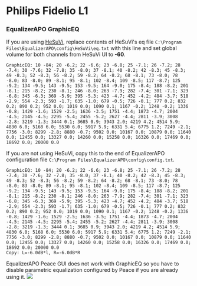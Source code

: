 # Philips Fidelio L1
### EqualizerAPO GraphicEQ
If you are using [HeSuVi](https://sourceforge.net/projects/hesuvi/), replace contents of HeSuVi's eq file `C:\Program Files\EqualizerAPO\config\HeSuVi\eq.txt` with this line and set global volume for both channels from HeSuVi UI to **-60**.
```
GraphicEQ: 10 -84; 20 -6.2; 22 -6.6; 23 -6.8; 25 -7.1; 26 -7.2; 28 -7.4; 30 -7.6; 32 -7.8; 35 -8.0; 37 -8.1; 40 -8.2; 42 -8.3; 45 -8.3; 49 -8.3; 52 -8.3; 56 -8.2; 59 -8.2; 64 -8.2; 68 -8.1; 73 -8.0; 78 -8.0; 83 -8.0; 89 -8.1; 95 -8.1; 102 -8.4; 109 -8.5; 117 -8.7; 125 -9.2; 134 -9.5; 143 -9.5; 153 -9.5; 164 -9.0; 175 -8.4; 188 -8.2; 201 -8.1; 215 -8.2; 230 -8.1; 246 -8.0; 263 -7.9; 282 -7.4; 301 -7.1; 323 -6.8; 345 -6.3; 369 -5.9; 395 -5.3; 423 -4.7; 452 -4.2; 484 -3.7; 518 -2.9; 554 -2.3; 593 -1.7; 635 -1.0; 679 -0.5; 726 -0.1; 777 0.2; 832 0.2; 890 0.2; 952 0.0; 1019 0.0; 1090 0.1; 1167 -0.2; 1248 -0.2; 1336 -0.8; 1429 -1.6; 1529 -2.5; 1636 -3.5; 1751 -4.4; 1873 -4.7; 2004 -4.5; 2145 -4.5; 2295 -5.4; 2455 -5.2; 2627 -4.4; 2811 -3.9; 3008 -2.8; 3219 -1.3; 3444 0.1; 3685 0.9; 3943 2.0; 4219 4.2; 4514 5.9; 4830 6.0; 5168 6.0; 5530 6.0; 5917 5.9; 6331 5.4; 6775 1.2; 7249 -2.1; 7756 -3.0; 8299 -2.8; 8880 -0.7; 9502 0.0; 10167 0.0; 10879 0.0; 11640 0.0; 12455 0.0; 13327 0.0; 14260 0.0; 15258 0.0; 16326 0.0; 17469 0.0; 18692 0.0; 20000 0.0
```
If you are not using HeSuVi, copy this to the end of EqualizerAPO configuration file `C:\Program Files\EqualizerAPO\config\config.txt`.
```
GraphicEQ: 10 -84; 20 -6.2; 22 -6.6; 23 -6.8; 25 -7.1; 26 -7.2; 28 -7.4; 30 -7.6; 32 -7.8; 35 -8.0; 37 -8.1; 40 -8.2; 42 -8.3; 45 -8.3; 49 -8.3; 52 -8.3; 56 -8.2; 59 -8.2; 64 -8.2; 68 -8.1; 73 -8.0; 78 -8.0; 83 -8.0; 89 -8.1; 95 -8.1; 102 -8.4; 109 -8.5; 117 -8.7; 125 -9.2; 134 -9.5; 143 -9.5; 153 -9.5; 164 -9.0; 175 -8.4; 188 -8.2; 201 -8.1; 215 -8.2; 230 -8.1; 246 -8.0; 263 -7.9; 282 -7.4; 301 -7.1; 323 -6.8; 345 -6.3; 369 -5.9; 395 -5.3; 423 -4.7; 452 -4.2; 484 -3.7; 518 -2.9; 554 -2.3; 593 -1.7; 635 -1.0; 679 -0.5; 726 -0.1; 777 0.2; 832 0.2; 890 0.2; 952 0.0; 1019 0.0; 1090 0.1; 1167 -0.2; 1248 -0.2; 1336 -0.8; 1429 -1.6; 1529 -2.5; 1636 -3.5; 1751 -4.4; 1873 -4.7; 2004 -4.5; 2145 -4.5; 2295 -5.4; 2455 -5.2; 2627 -4.4; 2811 -3.9; 3008 -2.8; 3219 -1.3; 3444 0.1; 3685 0.9; 3943 2.0; 4219 4.2; 4514 5.9; 4830 6.0; 5168 6.0; 5530 6.0; 5917 5.9; 6331 5.4; 6775 1.2; 7249 -2.1; 7756 -3.0; 8299 -2.8; 8880 -0.7; 9502 0.0; 10167 0.0; 10879 0.0; 11640 0.0; 12455 0.0; 13327 0.0; 14260 0.0; 15258 0.0; 16326 0.0; 17469 0.0; 18692 0.0; 20000 0.0
Copy: L=-6.0dB*l, R=-6.0dB*R
```
EqualizerAPO Peace GUI does not work with GraphicEQ so you have to disable parametric equalization configured by Peace if you are already using it.
![](https://raw.githubusercontent.com/jaakkopasanen/AutoEq/master/results/Headphone.com/innerfidelity/onear/Philips%20Fidelio%20L1/Philips%20Fidelio%20L1.png)
